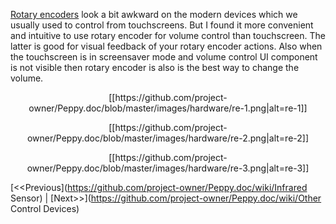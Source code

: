 [Rotary encoders](https://en.wikipedia.org/wiki/Rotary_encoder) look a bit awkward on the modern devices which we usually used to control from touchscreens. But I found it more convenient and intuitive to use rotary encoder for volume control than touchscreen. The latter is good for visual feedback of your rotary encoder actions. Also when the touchscreen is in screensaver mode and volume control UI component is not visible then rotary encoder is also is the best way to change the volume.

<p align="center">
[[https://github.com/project-owner/Peppy.doc/blob/master/images/hardware/re-1.png|alt=re-1]]
</p>
<p align="center">
[[https://github.com/project-owner/Peppy.doc/blob/master/images/hardware/re-2.png|alt=re-2]]
</p>
<p align="center">
[[https://github.com/project-owner/Peppy.doc/blob/master/images/hardware/re-3.png|alt=re-3]]
</p>

[<<Previous](https://github.com/project-owner/Peppy.doc/wiki/Infrared Sensor) | [Next>>](https://github.com/project-owner/Peppy.doc/wiki/Other Control Devices)